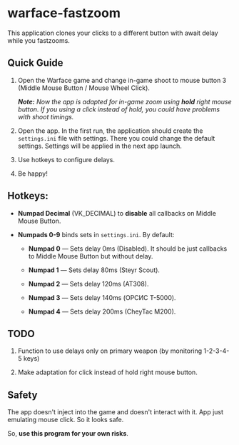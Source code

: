 # warface-fastzoom

This application clones your clicks to a different button with await delay while you fastzooms.

## Quick Guide

1. Open the Warface game and change in-game shoot to mouse button 3 (Middle Mouse Button / Mouse Wheel Click). 

    _**Note:** Now the app is adapted for in-game zoom using **hold** right mouse button. If you using a click instead of hold, you could have problems with shoot timings._

2. Open the app. In the first run, the application should create the `settings.ini` file with settings. There you could change the default settings. Settings will be applied in the next app launch.

3. Use hotkeys to configure delays.

4. Be happy!

## Hotkeys: 

* **Numpad Decimal** (VK_DECIMAL) to **disable** all callbacks on Middle Mouse Button.

* **Numpads 0-9** binds sets in `settings.ini`. By default:

  * **Numpad 0** — Sets delay 0ms (Disabled). It should be just callbacks to Middle Mouse Button but without delay.

  * **Numpad 1** — Sets delay 80ms (Steyr Scout).

  * **Numpad 2** — Sets delay 120ms (AT308).

  * **Numpad 3** — Sets delay 140ms (ОРСИС Т-5000).

  * **Numpad 4** — Sets delay 200ms (CheyTac M200).

## TODO

1. Function to use delays only on primary weapon (by monitoring 1-2-3-4-5 keys)

2. Make adaptation for click instead of hold right mouse button.

## Safety

The app doesn't inject into the game and doesn't interact with it. App just emulating mouse click. So it looks safe.

So, **use this program for your own risks**.